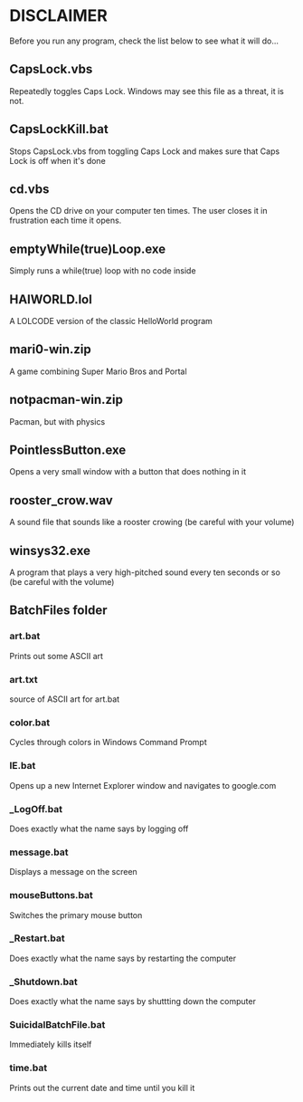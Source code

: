 # DISCLAIMER
Before you run any program, check the list below to see what it will do...

## CapsLock.vbs

Repeatedly toggles Caps Lock. Windows may see this file as a threat, it is not.

## CapsLockKill.bat

Stops CapsLock.vbs from toggling Caps Lock and makes sure that Caps Lock is off when it's done

## cd.vbs

Opens the CD drive on your computer ten times. The user closes it in frustration each time it opens.

## emptyWhile(true)Loop.exe

Simply runs a while(true) loop with no code inside

## HAIWORLD.lol

A LOLCODE version of the classic HelloWorld program

## mari0-win.zip

A game combining Super Mario Bros and Portal

## notpacman-win.zip

Pacman, but with physics

## PointlessButton.exe

Opens a very small window with a button that does nothing in it

## rooster_crow.wav

A sound file that sounds like a rooster crowing (be careful with your volume)

## winsys32.exe

A program that plays a very high-pitched sound every ten seconds or so (be careful with the volume)

## BatchFiles folder

### art.bat

Prints out some ASCII art

### art.txt

source of ASCII art for art.bat

### color.bat

Cycles through colors in Windows Command Prompt

### IE.bat

Opens up a new Internet Explorer window and navigates to google.com

### _LogOff.bat

Does exactly what the name says by logging off

### message.bat

Displays a message on the screen

### mouseButtons.bat

Switches the primary mouse button

### _Restart.bat

Does exactly what the name says by restarting the computer

### _Shutdown.bat

Does exactly what the name says by shuttting down the computer

### SuicidalBatchFile.bat

Immediately kills itself

### time.bat

Prints out the current date and time until you kill it
